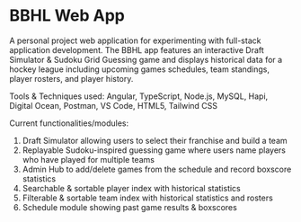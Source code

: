 # BBHL Web App

 A personal project web application for experimenting with full-stack application development. The BBHL app features an interactive Draft Simulator & Sudoku Grid Guessing game and displays historical data for a hockey league including upcoming games schedules, team standings, player rosters, and player history. 

Tools & Techniques used: Angular, TypeScript, Node.js, MySQL, Hapi, Digital Ocean, Postman, VS Code, HTML5, Tailwind CSS 

 Current functionalities/modules:
 1. Draft Simulator allowing users to select their franchise and build a team
 2. Replayable Sudoku-inspired guessing game where users name players who have played for multiple teams
 3. Admin Hub to add/delete games from the schedule and record boxscore statistics 
 4. Searchable & sortable player index with historical statistics
 5. Filterable & sortable team index with historical statistics and rosters
 6. Schedule module showing past game results & boxscores

